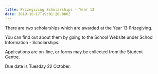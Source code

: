 ```yaml
---
title: Prizegiving Scholarships - Year 13
date: 2019-10-17T19:01:20.886Z
---
```

There are two scholarships which are awarded at the Year 13 Prizegiving. 

You can find out about them by going to the School Website under School Information - Scholarships. 

Applications are on-line, or forms may be collected from the Student Centre. 

Due date is Tuesday 22 October.
